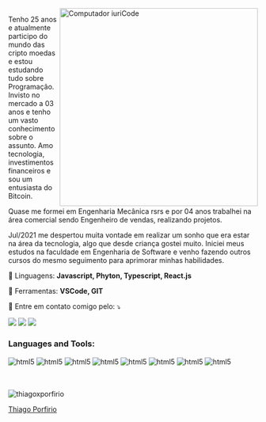 <img src="https://raw.githubusercontent.com/MicaelliMedeiros/micaellimedeiros/master/image/computer-illustration.png" min-width="400px" max-width="400px" width="400px" align="right" alt="Computador iuriCode">

<p align="left"> 
Tenho 25 anos e atualmente participo do mundo das cripto moedas e estou estudando tudo sobre Programação. Invisto no mercado a 03 anos e tenho um vasto conhecimento sobre o assunto. Amo tecnologia, investimentos financeiros e sou um entusiasta do Bitcoin.

Quase me formei em Engenharia Mecânica rsrs e por 04 anos trabalhei na área comercial sendo Engenheiro de vendas, realizando projetos.

Jul/2021 me despertou muita vontade em realizar um sonho que era estar na área da tecnologia, algo que desde criança gostei muito. Iniciei meus estudos na faculdade em Engenharia de Software e venho fazendo outros cursos do mesmo seguimento para aprimorar minhas habilidades.
</p>

<p align="left">
  🦄 Linguagens: <strong>Javascript, Phyton, Typescript, React.js</strong>
</p>

<p align="left">
  💼 Ferramentas: <strong>VSCode, GIT</strong>
</p>

<p align="left">
  💌 Entre em contato comigo pelo:  ⤵️
</p>

<p align="left">
  <a href="mailto:thiagovporfirio@gmail.com" ? subject="Oi me escreva um email" alt="Gmail">
  <img src="https://img.shields.io/badge/-Gmail-FF0000?style=flat-square&labelColor=FF0000&logo=gmail&logoColor=white&link=LINK-DO-SEU-EMAIL" /></a>

  <a href="https://www.linkedin.com/in/thiagoxporfirio/" alt="Linkedin">
  <img src="https://img.shields.io/badge/-Linkedin-0e76a8?style=flat-square&logo=Linkedin&logoColor=white&link=LINK-DO-SEU-LINKEDIN" /></a>

  <a href="https://www.instagram.com/thiagoxporfirio/" alt="Instagram">
  <img src="https://img.shields.io/badge/-Instagram-DF0174?style=flat-square&labelColor=DF0174&logo=instagram&logoColor=white&link=LINK-DO-SEU-INSTAGRAM"/></a>
</p>  
<h3 align="left">Languages and Tools: </h3>
<div style="display: inline_block">
  <img align="center" alt="html5" src="https://img.shields.io/badge/HTML5-E34F26?style=for-the-badge&logo=html5&logoColor=white" />
  <img align="center" alt="html5" src="https://img.shields.io/badge/CSS3-1572B6?style=for-the-badge&logo=css3&logoColor=white" />
  <img align="center" alt="html5" src="https://img.shields.io/badge/JavaScript-F7DF1E?style=for-the-badge&logo=javascript&logoColor=black" />
  <img align="center" alt="html5" src="https://img.shields.io/badge/React-20232A?style=for-the-badge&logo=react&logoColor=61DAFB" />
  <img align="center" alt="html5" src="https://img.shields.io/badge/Bootstrap-563D7C?style=for-the-badge&logo=bootstrap&logoColor=white" />
  <img align="center" alt="html5" src="https://img.shields.io/badge/jQuery-0769AD?style=for-the-badge&logo=jquery&logoColor=white" />
  <img align="center" alt="html5" src="https://img.shields.io/badge/MongoDB-4EA94B?style=for-the-badge&logo=mongodb&logoColor=white" />
  <img align="center" alt="html5" src="https://img.shields.io/badge/Node.js-43853D?style=for-the-badge&logo=node.js&logoColor=white" /></div>
  <br><br>
  
<p><img align="center" src="https://github-readme-stats.vercel.app/api/top-langs?username=thiagoxporfirio&show_icons=true&locale=en&layout=compact" alt="thiagoxporfirio" /><div class="badge-base LI-profile-badge" data-locale="pt_BR" data-size="large" data-theme="dark" data-type="HORIZONTAL" data-vanity="thiagoxporfirio" data-version="v1"><a class="badge-base__link LI-simple-link" href="https://br.linkedin.com/in/thiagoxporfirio?trk=profile-badge">Thiago Porfirio</a></div>
              </p>
